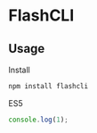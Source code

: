# FlashCLI

##

<!-- [![npm version](https://badge.fury.io/js/%40ulvimemmeedov%2Fexpressjsplus.svg)](https://badge.fury.io/js/%40ulvimemmeedov%2Fexpressjsplus)
<a href="https://www.npmjs.com/package/@ulvimemmeedov/expressjsplus"><img src="https://img.shields.io/npm/dm/@ulvimemmeedov/expressjsplus" alt="npm downloads"></a>
[![Github All Releases](https://img.shields.io/github/downloads/ExpressPlus/ExpressPlus/total.svg)]() -->

## Usage

Install

```bash
npm install flashcli
```

ES5

```JavaScript
console.log(1);
```
